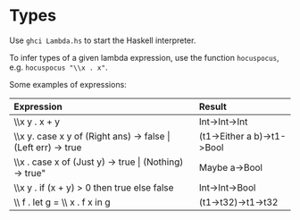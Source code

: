 # Types
Use `ghci Lambda.hs` to start the Haskell interpreter.

To infer types of a given lambda expression, use the function `hocuspocus`, e.g. `hocuspocus "\\x . x"`.

Some examples of expressions:

| Expression 							   |        Result                  |
| :--------------------------------------------------------------- | :----------------------------- |
| \\\\x y . x + y						   | Int->Int->Int                  |
| \\\\x y. case x y of (Right ans) -> false \| (Left err) -> true  | (t1->Either a b)->t1->Bool |
| \\\\x . case x of (Just y) -> true \| (Nothing) -> true"         | Maybe a->Bool            |
| \\\\x y . if (x + y) > 0 then true else false 		           | Int->Int->Bool             |
| \\\\ f . let g = \\\\ x . f x in g                                 | (t1->t32)->t1->t32             |
